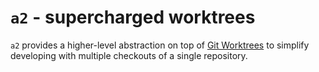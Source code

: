# `a2` - supercharged worktrees

`a2` provides a higher-level abstraction on top of [Git Worktrees](https://git-scm.com/docs/git-worktree) to simplify developing with multiple checkouts of a single repository.
